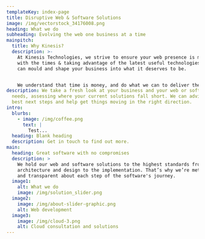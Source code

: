 ```yaml
---
templateKey: index-page
title: Disruptive Web & Software Solutions
image: /img/vectorstock_34176008.png
heading: What we do
subheading: Evolving the web one business at a time
mainpitch:
  title: Why Kinesis?
  description: >-
    At Kinesis Technologies, we strive to ensure your web presence is moving
    with the times & taking advantage of the latest useful technologies which
    can mould and shape your business into what it deserves to be.  


    We understand that time is money, and do what we can to deliver the best solutions in a timely fashion, while not only meeting but often beating expectations when it comes to functionality and performance.
description: We take a fresh look at your business and your web or software
  needs, assessing where your current solutions fall short. We can advise on the
  best next steps and help get things moving in the right direction.
intro:
  blurbs:
    - image: /img/coffee.png
      text: |
        Test...
  heading: Blank heading
  description: Get in touch to find out more.
main:
  heading: Great software with no compromises
  description: >
    We hold our web and software solutions to the highest standards from the
    architecture and design to the implementation. That’s why we’re meticulous
    and transparent about each step of the software's journey.
  image1:
    alt: What we do
    image: /img/solution_slider.png
  image2:
    image: /img/about-slider-graphic.png
    alt: Web development
  image3:
    image: /img/cloud-3.png
    alt: Cloud consultation and solutions
---
```

